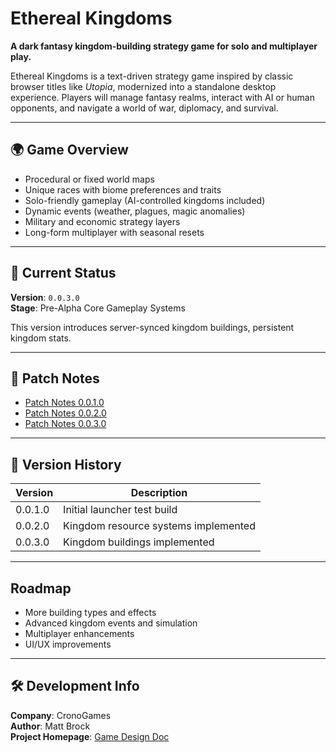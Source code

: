 # Ethereal Kingdoms

**A dark fantasy kingdom-building strategy game for solo and multiplayer play.**

Ethereal Kingdoms is a text-driven strategy game inspired by classic browser titles like *Utopia*, modernized into a standalone desktop experience. Players will manage fantasy realms, interact with AI or human opponents, and navigate a world of war, diplomacy, and survival.

---

## 🌍 Game Overview

- Procedural or fixed world maps
- Unique races with biome preferences and traits
- Solo-friendly gameplay (AI-controlled kingdoms included)
- Dynamic events (weather, plagues, magic anomalies)
- Military and economic strategy layers
- Long-form multiplayer with seasonal resets

---

## 🧪 Current Status

**Version**: `0.0.3.0`  
**Stage**: Pre-Alpha Core Gameplay Systems

This version introduces server-synced kingdom buildings, persistent kingdom stats.

---

## 📄 Patch Notes

- [Patch Notes 0.0.1.0](patchnotes-0.0.1.md)
- [Patch Notes 0.0.2.0](patchnotes-0.0.2.md)
- [Patch Notes 0.0.3.0](patchnotes-0.0.3.md)

---

## 📌 Version History

| Version     | Description                          |
|-------------|--------------------------------------|
| 0.0.1.0     | Initial launcher test build          |
| 0.0.2.0     | Kingdom resource systems implemented |
| 0.0.3.0	  | Kingdom buildings implemented        |

---

## Roadmap

- More building types and effects
- Advanced kingdom events and simulation
- Multiplayer enhancements
- UI/UX improvements

---

## 🛠️ Development Info

**Company**: CronoGames  
**Author**: Matt Brock  
**Project Homepage**: [Game Design Doc](https://docs.google.com/document/d/1Z3GvnjLt_f4rGW_-50TyT4ODZIs_4pPtQdI1-YTn1vE/edit?usp=sharing)
